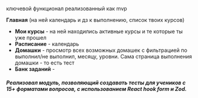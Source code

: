 ключевой функционал реализованный как mvp

 **Главная**  (на ней календарь и дз к выполнению, список твоих курсов)
- **Мои курсы** - на ней находились активные курсы и те которые ты уже прошел 
- **Расписание** - календарь
- **Домашки** - просмотр всех возможных домашек с фильтрацией по выполнил/не выполнил, месяцу, уровни. Сама страница выполнения домашки - то есть тест
- **Банк заданий** - 


##### Реализовал модуль, позволяющий создавать тесты для учеников с 15+ форматами вопросов, с использованием React hook form и Zod.

